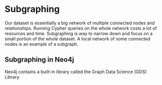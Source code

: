 # Subgraphing

Our dataset is essentially a big network of multiple connected nodes and relationships. Running Cypher queries on the whole network costs a lot of resources and time. Subgraphing is way to narrow down and focus on a small portion of the whole dataset. A local network of some connected nodes is an example of a subgraph.

## Subgraphing in Neo4j

Neo4j contains a built-in library called the Graph Data Science (GDS) Library. 
